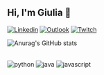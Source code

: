 ## Hi, I'm Giulia 💖

[![Linkedin](https://img.shields.io/badge/LinkedIn-0077B5?style=for-the-badge&logo=linkedin&logoColor=dracula)](https://www.linkedin.com/in/giulia-moura-b35598222/)
[![Outlook](https://img.shields.io/badge/Microsoft_Outlook-0078D4?style=for-the-badge&logo=microsoft-outlook&logoColor=white)](mailto:contato.giuliamoura@outlook.com)
[![Twitch](https://img.shields.io/badge/Twitch-9146FF?style=for-the-badge&logo=twitch&logoColor=white)](https://www.twitch.tv/giulia_mf)

![Anurag's GitHub stats](https://github-readme-stats.vercel.app/api?username=giuliamf&show_icons=true&theme=dracula)

<div style="display: inline_block"><br/>
  <img align="center" alt="python" src="https://img.shields.io/badge/Python-3776AB?style=for-the-badge&logo=python&logoColor=white"/>
  <img align="center" alt="java" src="[https://img.shields.io/badge/HTML5-E34F26?style=for-the-badge&logo=html5&logoColor=white](https://img.shields.io/badge/Java-ED8B00?style=for-the-badge&logo=java&logoColor=white)"/>
   <img align="center" alt="javascript" src="https://img.shields.io/badge/JavaScript-F7DF1E?style=for-the-badge&logo=javascript&logoColor=black"/>
</div>




